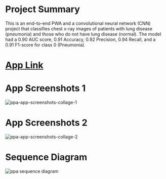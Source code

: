 # Project Summary
This is an end-to-end PWA and a convolutional neural network (CNN) project that classifies chest x-ray images of patients with lung disease (pneumonia) and those who do not have lung disease (normal). The model had a 0.90 AUC score, 0.91 Accuracy, 0.92 Precision, 0.94 Recall, and a 0.91 F1-score for class 0 (Pneumonia).

# [App Link](https://ppa-virid.vercel.app)

# App Screenshots 1
![ppa-app-screenshots-collage-1](https://user-images.githubusercontent.com/20603329/181474461-ab34f14e-14bf-4b0e-a468-b4207aceccf4.png)

# App Screenshots 2
![ppa-app-screenshots-collage-2](https://user-images.githubusercontent.com/20603329/181475647-8464b3bf-8dd6-402d-85da-b1485a8e86f2.png)


# Sequence Diagram
![ppa sequence diagram](https://user-images.githubusercontent.com/20603329/181475910-f8ece642-b626-423e-96dc-296929a1c5bc.png)
